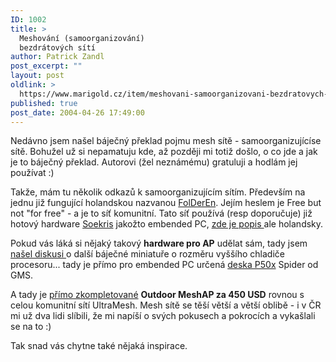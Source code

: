 ```yaml
---
ID: 1002
title: >
  Meshování (samoorganizování)
  bezdrátových sítí
author: Patrick Zandl
post_excerpt: ""
layout: post
oldlink: >
  https://www.marigold.cz/item/meshovani-samoorganizovani-bezdratovych-siti
published: true
post_date: 2004-04-26 17:49:00
---
```

<p>
Nedávno jsem našel báječný překlad pojmu mesh sítě - samoorganizujícíse sítě. Bohužel už si nepamatuju kde, až později mi totiž došlo, o co jde a jak je to báječný překlad. Autorovi (žel neznámému) gratuluji a hodlám jej používat :)</p>

<p>
Takže, mám tu několik odkazů k samoorganizujícím sítím. Především na jednu již fungující holandskou nazvanou <A href="http://www.amsterdam-wireless.nl/oost/moin.cgi/FolDerEn" target=_blank>FolDerEn</A>. Jejím heslem je Free but not "for free" - a je to síť komunitní. Tato síť používá (resp doporučuje) již hotový hardware <A href="http://www.soekris.com/" target=_blank>Soekris</A>&#160;jakožto embended PC, <A href="http://www.amsterdam-wireless.nl/oost/moin.cgi/SoeKris" target=_blank>zde je popis </A>ale holandsky.</p>

<p>
Pokud vás láká si nějaký takový <STRONG>hardware pro AP</STRONG> udělat sám, tady jsem <A href="http://www.piertopier.net/forum/YaBB.pl?board=news;action=display;num=1076929599" target=_blank>našel diskusi </A>o další báječné miniatuře o rozměru vyššího chladiče procesoru... tady je přímo pro embended PC určená <A href="http://www.gms4vme.com/P50x_Spider.html" target=_blank>deska P50x</A>&#160;Spider od GMS. </p>

<p>
A tady je <A href="http://www.ultramesh.com/clients.html" target=_blank>přímo zkompletované</A> <STRONG>Outdoor MeshAP za 450 USD</STRONG> rovnou s celou komunitní sítí UltraMesh. Mesh sítě se těší větší a větší oblibě - i v ČR mi už dva lidi slíbili, že mi napíší o svých pokusech a pokrocích a vykašlali se na to :)</p>

<p>
Tak snad vás chytne také nějaká inspirace. </p>
